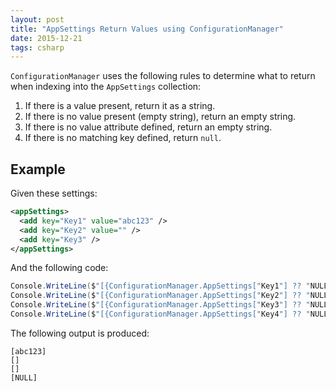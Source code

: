 ```yaml
---
layout: post
title: "AppSettings Return Values using ConfigurationManager"
date: 2015-12-21
tags: csharp
---
```

`ConfigurationManager` uses the following rules to determine what to return when indexing into the `AppSettings` collection:

1. If there is a value present, return it as a string.
2. If there is no value present (empty string), return an empty string.
3. If there is no value attribute defined, return an empty string.
4. If there is no matching key defined, return `null`.

## Example

Given these settings:

~~~ xml
<appSettings>
  <add key="Key1" value="abc123" />
  <add key="Key2" value="" />
  <add key="Key3" />
</appSettings>
~~~

And the following code:

~~~ csharp
Console.WriteLine($"[{ConfigurationManager.AppSettings["Key1"] ?? "NULL"}]");
Console.WriteLine($"[{ConfigurationManager.AppSettings["Key2"] ?? "NULL"}]");
Console.WriteLine($"[{ConfigurationManager.AppSettings["Key3"] ?? "NULL"}]");
Console.WriteLine($"[{ConfigurationManager.AppSettings["Key4"] ?? "NULL"}]");
~~~

The following output is produced:

    [abc123]
    []
    []
    [NULL]

